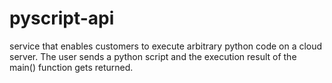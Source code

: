 # pyscript-api
service that enables customers to execute arbitrary python code on a cloud server. The user sends a python script and the execution result of the main() function gets returned.
